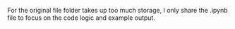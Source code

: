 For the original file folder takes up too much storage, I only share the .ipynb file to focus on the code logic and example output.
